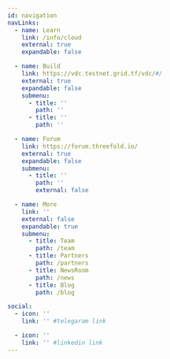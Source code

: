 ```yaml
---
id: navigation
navLinks:
  - name: Learn
    link: /info/cloud
    external: true
    expandable: false

  - name: Build
    link: https://vdc.testnet.grid.tf/vdc/#/
    external: true
    expandable: false
    submenu:
      - title: ''
        path: ''
      - title: ''
        path: ''

  - name: Forum
    link: https://forum.threefold.io/
    external: true
    expandable: false
    submenu:
      - title: ''
        path: ''
        external: false

  - name: More
    link: ''
    external: false
    expandable: true
    submenu:
      - title: Team
        path: /team
      - title: Partners
        path: /partners
      - title: NewsRoom
        path: /news
      - title: Blog
        path: /blog

social:
  - icon: ''
    link: '' #telegaram link

  - icon: ''
    link: '' #linkedin link
---
```

